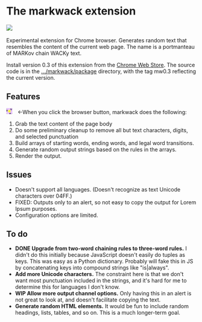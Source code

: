 # The markwack extension

<img src="package/images/mw-logo-128.png">

Experimental extension for Chrome browser. Generates random text that resembles the content of the
current web page. The name is a portmanteau of MARKov chain WACKy text.

Install version 0.3 of this extension from the [Chrome Web Store][cws-mw]. The source code is in the [.../markwack/package][mw-package] directory, with the tag mw0.3 reflecting the current version.

## Features

![Image of browser icon](package/images/mw-logo-16.png)&emsp;&#x2190;When you click the browser button,
markwack does the following:

1. Grab the text content of the page body
1. Do some preliminary cleanup to remove all but text characters, digits, and selected punctuation
1. Build arrays of starting words, ending words, and legal word transitions.
1. Generate random output strings based on the rules in the arrays.
1. Render the output.


## Issues

* Doesn't support all languages. (Doesn't recognize as text Unicode characters over 04FF.)
* FIXED: Outputs only to an alert, so not easy to copy the output for Lorem Ipsum purposes.
* Configuration options are limited.

## To do

* **DONE Upgrade from two-word chaining rules to three-word rules.** I didn't do this initially because
  JavaScript doesn't easily do tuples as keys. This was easy as a Python dictionary. Probably will
  fake this in JS by concatenating keys into compound strings like "is|always".
* **Add more Unicode characters.** The constraint here is that we don't want most punctuation included
  in the strings, and it's hard for me to determine this for languages I don't know. 
* **WIP Allow more output channel options.** Only having this in an alert is not great to look at, and
  doesn't facilitate copying the text.
* **Generate random HTML elements.** It would be fun to include random headings, lists, tables, and
  so on. This is a much longer-term goal.

[cws-hnr]: https://chrome.google.com/webstore/detail/ham-n-rich/holfkbigfojhhhkhhpafhmbhlcghigpn?hl=en&authuser=0
[cws-mw]: https://chrome.google.com/webstore/detail/markwack/jelggpbbkpajemodhammmmbecnecanlf?hl=en&authuser=0
[mw-package]: package

